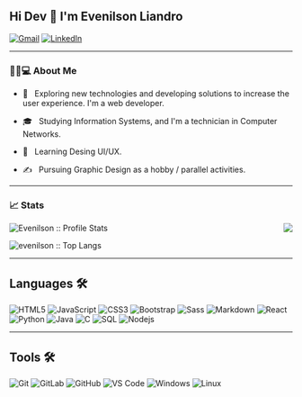 ## Hi Dev 👋 I'm Evenilson Liandro 


[![Gmail](https://img.shields.io/badge/-GMAIL-D14836?style=for-the-badge&logo=gmail&logoColor=white)](mailto:evenilsonlp@gmail.com)
[![LinkedIn](https://img.shields.io/badge/-LINKEDIN-0077B5?style=for-the-badge&logo=linkedin&logoColor=white)](https://www.linkedin.com/in/evenilsonliandro/)

---

### 👨🏻💻 About Me

- 🤔 &nbsp; Exploring new technologies and developing solutions to increase the user experience. I'm a web developer.

- 🎓 &nbsp;  Studying Information Systems, and I'm a technician in Computer Networks.

- 🌱 &nbsp; Learning Desing UI/UX.


- ✍️ &nbsp; Pursuing Graphic Design as a hobby / parallel activities.


---
### 📈 Stats

<img align="right" src="http://estruyf-github.azurewebsites.net/api/VisitorHit?user=evenilson&repo=evenilson&countColorcountColor&countColor=%237B1E7B"/>

<p><img src="https://github-readme-stats.vercel.app/api?username=evenilson&show_icons=true&theme=synthwave" alt="Evenilson :: Profile Stats" /></p>

<p><img src="https://github-readme-stats.vercel.app/api/top-langs/?username=evenilson&langs_count=10&theme=tokyonight&layout=compact" alt="evenilson :: Top Langs" /></p>


---

## Languages 🛠
![HTML5](https://img.shields.io/badge/-HTML5-000000?style=flat&logo=html5)
![JavaScript](https://img.shields.io/badge/-JavaScript-000000?style=flat&logo=javascript)
![CSS3](https://img.shields.io/badge/-CSS3-000000?style=flat&logo=css3)
![Bootstrap](https://img.shields.io/badge/-Bootstrap-563D7C?style=flat-square&logo=Bootstrap)
![Sass](https://img.shields.io/badge/-Sass-%23CC6699?style=flat-square&logo=sass&logoColor=ffffff)
![Markdown](https://img.shields.io/badge/-Markdown-000000?style=flat-square&logo=markdown)
![React](https://img.shields.io/badge/-React-61DAFB?style=flat-square&logo=react&logoColor=ffffff)
![Python](https://img.shields.io/badge/-Python-000000?style=flat&logo=python)
![Java](https://img.shields.io/badge/-Java-000000?style=flat&logo=java)
![C](https://img.shields.io/badge/-C-000000?style=flat&logo=c)
![SQL](https://img.shields.io/badge/-SQL-000000?style=flat&logo=postgresql)
![Nodejs](https://img.shields.io/badge/-Nodejs-339933?style=flat-square&logo=Node.js&logoColor=ffffff)

---
## Tools 🛠
![Git](https://img.shields.io/badge/-Git-%23F05032?style=flat-square&logo=git&logoColor=%23ffffff)
![GitLab](https://img.shields.io/badge/-GitLab-FCA121?style=flat-square&logo=gitlab)
![GitHub](https://img.shields.io/badge/-GitHub-181717?style=flat-square&logo=github)
![VS Code](http://img.shields.io/badge/-VS%20Code-007ACC?style=flat-square&logo=visual-studio-code&logoColor=ffffff)
![Windows](http://img.shields.io/badge/-Windows-0078D6?style=flat-square&logo=windows&logoColor=ffffff)
![Linux](http://img.shields.io/badge/-Linux-0078D6?style=flat-square&logo=windows&logoColor=ffffff)









